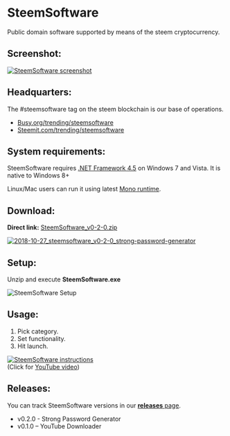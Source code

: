 # SteemSoftware

Public domain software supported by means of the steem cryptocurrency.

## Screenshot:

[![SteemSoftware screenshot](https://i.imgsafe.org/4a/4af8b49823.png  "SteemSoftware screenshot")](https://github.com/steemsoftware/steemsoftware/releases)

## Headquarters:

The #steemsoftware tag on the steem blockchain is our base of operations.

* [Busy.org/trending/steemsoftware](https://busy.org/trending/steemsoftware) 
* [Steemit.com/trending/steemsoftware](https://steemit.com/trending/steemsoftware)

## System requirements:

SteemSoftware requires [.NET Framework 4.5](https://www.microsoft.com/en-us/download/details.aspx?id=30653) on Windows 7 and Vista. It is native to Windows 8+

Linux/Mac users can run it using latest [Mono runtime](https://www.mono-project.com/download/stable/).

## Download:

**Direct link:** [SteemSoftware_v0-2-0.zip](https://github.com/steemsoftware/steemsoftware/releases/download/v0.2.0/SteemSoftware_v0-2-0.zip)

[![2018-10-27_steemsoftware_v0-2-0_strong-password-generator](https://user-images.githubusercontent.com/38300167/47608294-2d9abd80-d9f9-11e8-9792-1aa6cdba3908.png)](https://github.com/steemsoftware/steemsoftware/releases/download/v0.2.0/SteemSoftware_v0-2-0.zip)

## Setup:

Unzip and execute **SteemSoftware.exe**

![SteemSoftware Setup](https://i.imgsafe.org/14/1487629ac1.png  "SteemSoftware Setup")

## Usage:

1. Pick category.
1. Set functionality.
1. Hit launch.


[![SteemSoftware instructions](http://img.youtube.com/vi/tE2uNauyT1A/0.jpg)](http://www.youtube.com/watch?v=tE2uNauyT1A "SteemSoftware instructions")  
(Click for [YouTube video](http://www.youtube.com/watch?v=tE2uNauyT1A "SteemSoftware Instructions"))

## Releases:

You can track SteemSoftware versions in our [**releases** page](https://github.com/steemsoftware/steemsoftware/releases).

* v0.2.0 - Strong Password Generator
* v0.1.0 – YouTube Downloader
